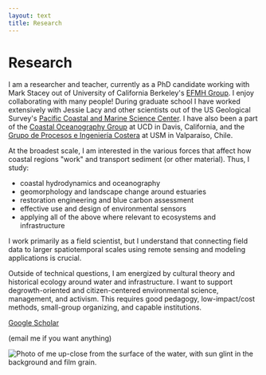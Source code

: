 ```yaml
---
layout: text
title: Research
---
```


# Research

I am a researcher and teacher, currently as a PhD candidate working with Mark Stacey out of University of California Berkeley's <a href="https://ucb-efmh.github.io/efmh-site/students">EFMH Group</a>. I enjoy collaborating with many people! During graduate school I have worked extensively with Jessie Lacy and other scientists out of the US Geological Survey's <a href="https://www.usgs.gov/centers/pcmsc">Pacific Coastal and Marine Science Center</a>. I have also been a part of the <a href="https://largier.sf.ucdavis.edu">Coastal Oceanography Group</a> at UCD in Davis, California, and the <a href="http://obrasciviles.usm.cl/investigacion/lineas-de-investigacion/estudios-de-procesos-e-ingenieria-costera/">Grupo de Procesos e Ingeniería Costera</a> at USM in Valparaíso, Chile.

At the broadest scale, I am interested in the various forces that affect how coastal regions "work" and transport sediment (or other material). Thus, I study: 

- coastal hydrodynamics and oceanography
- geomorphology and landscape change around estuaries
- restoration engineering and blue carbon assessment
- effective use and design of environmental sensors
- applying all of the above where relevant to ecosystems and infrastructure

I work primarily as a field scientist, but I understand that connecting field data to larger spatiotemporal scales using remote sensing and modeling applications is crucial. 

Outside of technical questions, I am energized by cultural theory and historical ecology around water and infrastructure. I want to support degrowth-oriented and citizen-centered environmental science, management, and activism. This requires good pedagogy, low-impact/cost methods, small-group organizing, and capable institutions.

[Google Scholar](https://scholar.google.com/citations?user=1xjkTv0AAAAJ&hl=en&oi=ao)

(email me if you want anything)

<!-- ![time UTC gif](https://hookrace.net/time.gif) -->

![Photo of me up-close from the surface of the water, with sun glint in the background and film grain.](http://amphidromic.net/images/wet_selfie.jpg)


